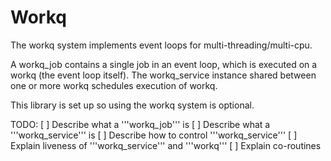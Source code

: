 Workq
=====

The workq system implements event loops for multi-threading/multi-cpu.

A workq_job contains a single job in an event loop, which is executed on a workq (the event loop itself).  The workq_service instance shared between one or more workq schedules execution of workq.

This library is set up so using the workq system is optional.

TODO:
[ ] Describe what a '''workq_job''' is
[ ] Describe what a '''workq_service''' is
[ ] Describe how to control '''workq_service'''
[ ] Explain liveness of '''workq_service''' and '''workq'''
[ ] Explain co-routines
